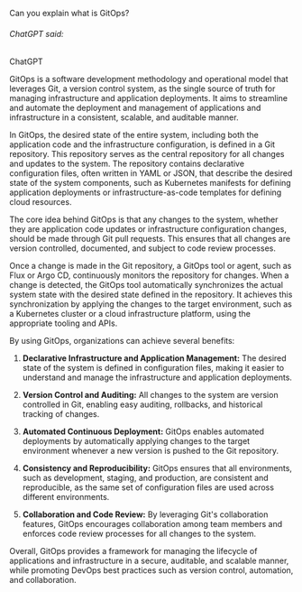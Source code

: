 Can you explain what is GitOps?

###### ChatGPT said:

ChatGPT

GitOps is a software development methodology and operational model that leverages Git, a version control system, as the single source of truth for managing infrastructure and application deployments. It aims to streamline and automate the deployment and management of applications and infrastructure in a consistent, scalable, and auditable manner.

In GitOps, the desired state of the entire system, including both the application code and the infrastructure configuration, is defined in a Git repository. This repository serves as the central repository for all changes and updates to the system. The repository contains declarative configuration files, often written in YAML or JSON, that describe the desired state of the system components, such as Kubernetes manifests for defining application deployments or infrastructure-as-code templates for defining cloud resources.

The core idea behind GitOps is that any changes to the system, whether they are application code updates or infrastructure configuration changes, should be made through Git pull requests. This ensures that all changes are version controlled, documented, and subject to code review processes.

Once a change is made in the Git repository, a GitOps tool or agent, such as Flux or Argo CD, continuously monitors the repository for changes. When a change is detected, the GitOps tool automatically synchronizes the actual system state with the desired state defined in the repository. It achieves this synchronization by applying the changes to the target environment, such as a Kubernetes cluster or a cloud infrastructure platform, using the appropriate tooling and APIs.

By using GitOps, organizations can achieve several benefits:

1. **Declarative Infrastructure and Application Management:** The desired state of the system is defined in configuration files, making it easier to understand and manage the infrastructure and application deployments.
    
2. **Version Control and Auditing:** All changes to the system are version controlled in Git, enabling easy auditing, rollbacks, and historical tracking of changes.
    
3. **Automated Continuous Deployment:** GitOps enables automated deployments by automatically applying changes to the target environment whenever a new version is pushed to the Git repository.
    
4. **Consistency and Reproducibility:** GitOps ensures that all environments, such as development, staging, and production, are consistent and reproducible, as the same set of configuration files are used across different environments.
    
5. **Collaboration and Code Review:** By leveraging Git's collaboration features, GitOps encourages collaboration among team members and enforces code review processes for all changes to the system.
    

Overall, GitOps provides a framework for managing the lifecycle of applications and infrastructure in a secure, auditable, and scalable manner, while promoting DevOps best practices such as version control, automation, and collaboration.